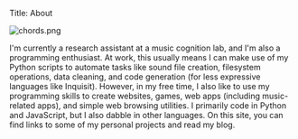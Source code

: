 Title: About

![chords.png]({filename}/images/chords.png)

I'm currently a research assistant at a music cognition lab, and I'm also a programming enthusiast. At work, this usually means I can make use of my Python scripts to automate tasks like sound file creation, filesystem operations, data cleaning, and code generation (for less expressive languages like Inquisit). However, in my free time, I also like to use my programming skills to create websites, games, web apps (including music-related apps), and simple web browsing utilities. I primarily code in Python and JavaScript, but I also dabble in other languages. On this site, you can find links to some of my personal projects and read my blog.
